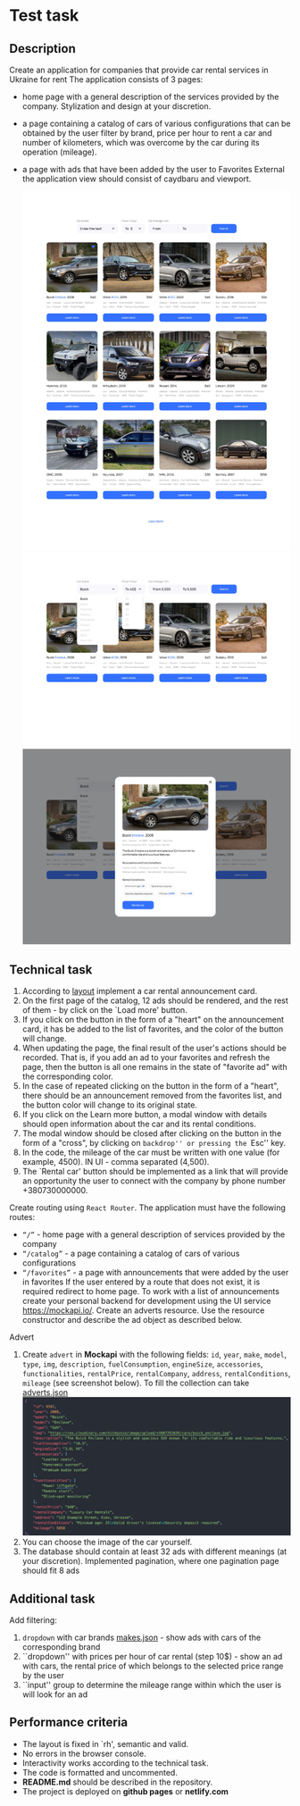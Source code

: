 # Test task

## Description

Create an application for companies that provide car rental services in Ukraine
for rent The application consists of 3 pages:

- home page with a general description of the services provided by the company.
  Stylization and design at your discretion.
- a page containing a catalog of cars of various configurations that can be
  obtained by the user filter by brand, price per hour to rent a car and number
  of kilometers, which was overcome by the car during its operation (mileage).
- a page with ads that have been added by the user to Favorites External the
  application view should consist of caydbaru and viewport.

  ![Page](./assets/1.jpg) ![Page](./assets/2.jpg) ![Page](./assets/3.jpg)

## Technical task

1. According to
   [layout](https://www.figma.com/file/XhC8FSCfAkraEF5l7Hx4fL/Test?type=design&node-id=0-1&mode=design&t=Ed3b0heFOmE2LSXU-0)
   implement a car rental announcement card.
2. On the first page of the catalog, 12 ads should be rendered, and the rest of
   them - by click on the `Load more' button.
3. If you click on the button in the form of a "heart" on the announcement card,
   it has be added to the list of favorites, and the color of the button will
   change.
4. When updating the page, the final result of the user's actions should be
   recorded. That is, if you add an ad to your favorites and refresh the page,
   then the button is all one remains in the state of "favorite ad" with the
   corresponding color.
5. In the case of repeated clicking on the button in the form of a "heart",
   there should be an announcement removed from the favorites list, and the
   button color will change to its original state.
6. If you click on the Learn more button, a modal window with details should
   open information about the car and its rental conditions.
7. The modal window should be closed after clicking on the button in the form of
   a "cross", by clicking on `backdrop'' or pressing the `Esc'' key.
8. In the code, the mileage of the car must be written with one value (for
   example, 4500). IN UI - comma separated (4,500).
9. The `Rental car' button should be implemented as a link that will provide an
   opportunity the user to connect with the company by phone number
   +380730000000.

Create routing using `React Router`. The application must have the following
routes:

- `“/”` - home page with a general description of services provided by the
  company
- `“/catalog”` - a page containing a catalog of cars of various configurations
- `“/favorites”` - a page with announcements that were added by the user in
  favorites If the user entered by a route that does not exist, it is required
  redirect to home page. To work with a list of announcements create your
  personal backend for development using the UI service https://mockapi.io/.
  Create an adverts resource. Use the resource constructor and describe the ad
  object as described below.

Advert

1. Create `advert` in **Mockapi** with the following fields: `id`, `year`,
   `make`, `model`, `type`, `img`, `description`, `fuelConsumption`,
   `engineSize`, `accessories`, `functionalities`, `rentalPrice`,
   `rentalCompany`, `address`, `rentalConditions`, `mileage` (see screenshot
   below). To fill the collection can take
   [adverts.json](https://drive.google.com/file/d/1sDtZQX4awbRiqa5mSagngqKBZeMMRUMO/view)
   ![Page](./assets/4.png)
2. You can choose the image of the car yourself.
3. The database should contain at least 32 ads with different meanings (at your
   discretion). Implemented pagination, where one pagination page should fit 8
   ads

## Additional task

Add filtering:

1. `dropdown` with car brands
   [makes.json](https://drive.google.com/file/d/1ywi6jdoqq0llsd2yDcRKwuLhuL3ds_5z/view) -
   show ads with cars of the corresponding brand
2. ``dropdown'' with prices per hour of car rental (step 10$) - show an ad with
   cars, the rental price of which belongs to the selected price range by the
   user
3. ``input'' group to determine the mileage range within which the user is will
   look for an ad

## Performance criteria

- The layout is fixed in `rh', semantic and valid.
- No errors in the browser console.
- Interactivity works according to the technical task.
- The code is formatted and uncommented.
- **README.md** should be described in the repository.
- The project is deployed on **github pages** or **netlify.com**
